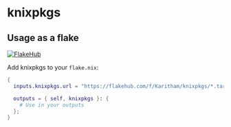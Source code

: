 # knixpkgs

## Usage as a flake

[![FlakeHub](https://img.shields.io/endpoint?url=https://flakehub.com/f/Karitham/knixpkgs/badge)](https://flakehub.com/flake/Karitham/knixpkgs)

Add knixpkgs to your `flake.nix`:

```nix
{
  inputs.knixpkgs.url = "https://flakehub.com/f/Karitham/knixpkgs/*.tar.gz";

  outputs = { self, knixpkgs }: {
    # Use in your outputs
  };
}
```
